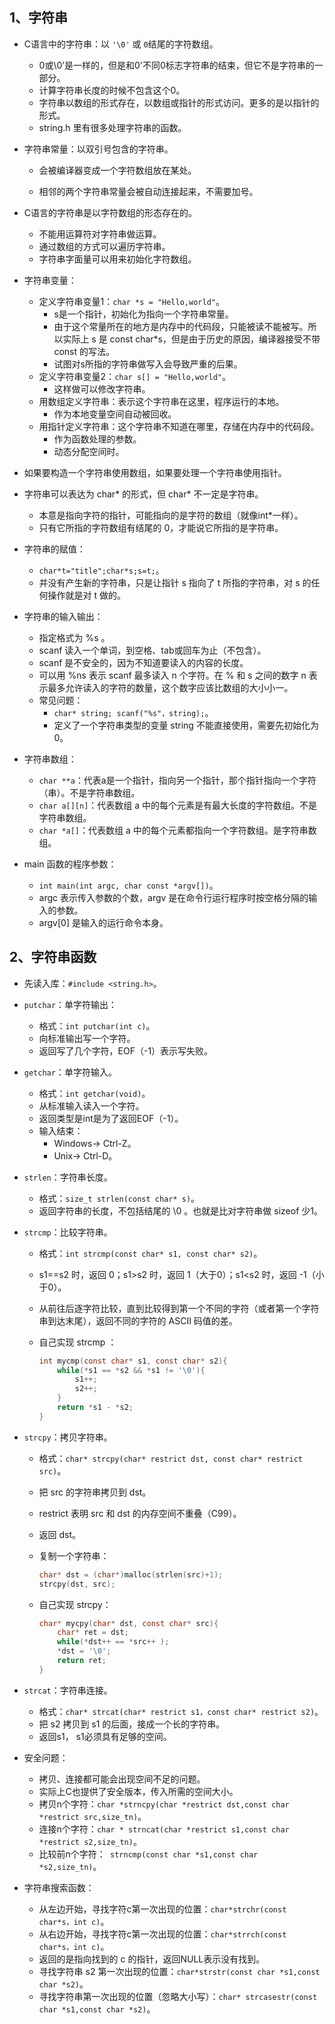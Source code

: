 ## 1、字符串

- C语言中的字符串：以 `'\0'` 或 `0`结尾的字符数组。

  - 0或\0’是一样的，但是和0'不同0标志字符串的结束，但它不是字符串的一部分。
  - 计算字符串长度的时候不包含这个0。
  - 字符串以数组的形式存在，以数组或指针的形式访问。更多的是以指针的形式。
  - string.h 里有很多处理字符串的函数。

- 字符串常量：以双引号包含的字符串。

  - 会被编译器变成一个字符数组放在某处。

  - 相邻的两个字符串常量会被自动连接起来，不需要加号。

- C语言的字符串是以字符数组的形态存在的。

  - 不能用运算符对字符串做运算。
  - 通过数组的方式可以遍历字符串。
  - 字符串字面量可以用来初始化字符数组。

- 字符串变量：

  - 定义字符串变量1：`char *s = "Hello,world"`。
    - s是一个指针，初始化为指向一个字符串常量。
    - 由于这个常量所在的地方是内存中的代码段，只能被读不能被写。所以实际上 s 是 const char*s，但是由于历史的原因，编译器接受不带 const 的写法。
    - 试图对s所指的字符串做写入会导致严重的后果。
  - 定义字符串变量2：`char s[] = "Hello,world"`。
    - 这样做可以修改字符串。
  - 用数组定义字符串：表示这个字符串在这里，程序运行的本地。
    - 作为本地变量空间自动被回收。
  - 用指针定义字符串：这个字符串不知道在哪里，存储在内存中的代码段。
    - 作为函数处理的参数。
    - 动态分配空间时。

- 如果要构造一个字符串使用数组，如果要处理一个字符串使用指针。

- 字符串可以表达为 char\* 的形式，但 char\* 不一定是字符串。

  - 本意是指向字符的指针，可能指向的是字符的数组（就像int\*一样）。
  - 只有它所指的字符数组有结尾的 0，才能说它所指的是字符串。

- 字符串的赋值：

  - `char*t="title";char*s;s=t;`。
  - 并没有产生新的字符串，只是让指针 s 指向了 t 所指的字符串，对 s 的任何操作就是对 t 做的。

- 字符串的输入输出：

  - 指定格式为 %s 。
  - scanf 读入一个单词，到空格、tab或回车为止（不包含）。
  - scanf 是不安全的，因为不知道要读入的内容的长度。
  - 可以用 %ns 表示 scanf 最多读入 n 个字符。在 % 和 s 之间的数字 n 表示最多允许读入的字符的数量，这个数字应该比数组的大小小一。
  - 常见问题：
    - `char* string; scanf("%s"，string);`。
    - 定义了一个字符串类型的变量 string 不能直接使用，需要先初始化为 0。

- 字符串数组：

  - `char **a`：代表a是一个指针，指向另一个指针，那个指针指向一个字符（串）。不是字符串数组。
  - `char a[][n]`：代表数组 a 中的每个元素是有最大长度的字符数组。不是字符串数组。
  - `char *a[]`：代表数组 a 中的每个元素都指向一个字符数组。是字符串数组。

- main 函数的程序参数：

  - `int main(int argc, char const *argv[])`。
  - argc 表示传入参数的个数，argv 是在命令行运行程序时按空格分隔的输入的参数。
  - argv[0] 是输入的运行命令本身。

## 2、字符串函数

- 先读入库：`#include <string.h>`。

- `putchar`：单字符输出：

  - 格式：`int putchar(int c)`。
  - 向标准输出写一个字符。
  - 返回写了几个字符，EOF（-1）表示写失败。

- `getchar`：单字符输入。

  - 格式：`int getchar(void)`。
  - 从标准输入读入一个字符。
  - 返回类型是int是为了返回EOF（-1）。
  - 输入结束：
    - Windows-> Ctrl-Z。
    - Unix-> Ctrl-D。

- `strlen`：字符串长度。

  - 格式：`size_t strlen(const char* s)`。
  - 返回字符串的长度，不包括结尾的 \0 。也就是比对字符串做 sizeof 少1。 

- `strcmp`：比较字符串。

  - 格式：`int strcmp(const char* s1, const char* s2)`。

  - s1==s2 时，返回 0；s1>s2 时，返回 1（大于0）；s1<s2 时，返回 -1（小于0）。

  - 从前往后逐字符比较，直到比较得到第一个不同的字符（或者第一个字符串到达末尾），返回不同的字符的 ASCII 码值的差。

  - 自己实现 strcmp ：

    ```c
    int mycmp(const char* s1, const char* s2){
        while(*s1 == *s2 && *s1 != '\0'){
            s1++;
            s2++;
        }
        return *s1 - *s2;
    }
    ```

- `strcpy`：拷贝字符串。

  - 格式：`char* strcpy(char* restrict dst, const char* restrict src)`。

  - 把 src 的字符串拷贝到 dst。

  - restrict 表明 src 和 dst 的内存空间不重叠（C99）。

  - 返回 dst。

  - 复制一个字符串：

    ```c
    char* dst = (char*)malloc(strlen(src)+1);
    strcpy(dst, src);
    ```

  - 自己实现 strcpy：

    ```c
    char* mycpy(char* dst, const char* src){
        char* ret = dst;
        while(*dst++ == *src++ );
        *dst = '\0';
        return ret;
    }
    ```

- `strcat`：字符串连接。
  - 格式：`char* strcat(char* restrict s1，const char* restrict s2)`。
  - 把 s2 拷贝到 s1 的后面，接成一个长的字符串。
  - 返回s1， s1必须具有足够的空间。
- 安全问题：
  - 拷贝、连接都可能会出现空间不足的问题。
  - 实际上C也提供了安全版本，传入所需的空间大小。
  - 拷贝n个字符：`char *strncpy(char *restrict dst,const char *restrict src,size_tn)`。
  - 连接n个字符：`char * strncat(char *restrict s1,const char *restrict s2,size_tn)`。
  - 比较前n个字符：` strncmp(const char *s1,const char *s2,size_tn)`。
- 字符串搜索函数：
  - 从左边开始，寻找字符c第一次出现的位置：`char*strchr(const char*s，int c)`。
  - 从右边开始，寻找字符c第一次出现的位置：`char*strrch(const char*s，int c)`。
  - 返回的是指向找到的 c 的指针，返回NULL表示没有找到。
  - 寻找字符串 s2 第一次出现的位置：`char*strstr(const char *s1,const char *s2)`。
  - 寻找字符串第一次出现的位置（忽略大小写）：`char* strcasestr(const char *s1,const char *s2)`。

